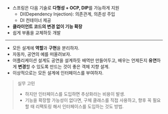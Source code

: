 - 스프링은 다음 기술로 **다형성 + OCP, DIP**를 가능하게 지원
  - DI(Dependency Injection): 의존관계, 의존성 주입
  - DI 컨테이너 제공
- **클라이언트 코드의 변경 없이 기능 확장**
- 쉽게 부품을 교체하듯 개발

---

- 모든 설계에 **역할**과 **구현**을 분리하자.
- 자동차, 공연의 예를 떠올려보자.
- 어플리케이션 설계도 공연을 설계하듯 배역만 만들어두고, 배우는 언제든지 **유연**하게 **변경**할 수 있도록 만드는 것이 좋은 객체 지향 설계.
- 이상적으로는 모든 설계에 인터페이스를 부여하자.

> 실무 고민
>
> - 하지만 인터페이스를 도입하면 추상화라는 비용이 발생.
> - 기능을 확장할 가능성이 없다면, 구체 클래스를 직접 사용하고, 향후 꼭 필요할 때 리팩토링 해서 인터페이스를 도입하는 것도 방법.
